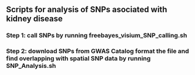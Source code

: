 ## Scripts for analysis of SNPs asociated with kidney disease 

### Step 1: call SNPs by running freebayes_visium_SNP_calling.sh

### Step 2: download SNPs from GWAS Catalog format the file and find overlapping with spatial SNP data by running SNP_Analysis.sh 

